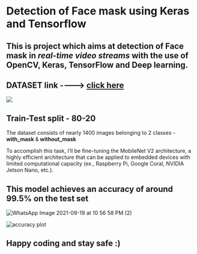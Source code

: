 <h1>Detection of Face mask using Keras and Tensorflow</h1>
   
<h2>This is project which aims at detection of Face mask in <b><i>real-time video streams</i></b> with the use of OpenCV, Keras, TensorFlow and Deep learning.</h2>
<h2>DATASET link ----> <a href = "https://github.com/chandrikadeb7/Face-Mask-Detection/tree/master/dataset">click here</a></h2>
<img src = "https://dmtyylqvwgyxw.cloudfront.net/instances/132/uploads/images/photo/image/62929/transformed_166a1460-c977-4ef3-b0a7-c836f882955c.?v=1591768581.jpeg">
<h2>Train-Test split - 80-20</h2>

The dataset consists of nearly 1400 images belonging to 2 classes - <b>with_mask</b> &<b> without_mask</b>

To accomplish this task, I’ll be fine-tuning the MobileNet V2 architecture, a highly efficient architecture that can be applied to embedded devices with limited computational capacity (ex., Raspberry Pi, Google Coral, NVIDIA Jetson Nano, etc.).

<h2> This model achieves an accuracy of around 99.5% on the test set </h2>

![WhatsApp Image 2021-09-19 at 10 56 58 PM (2)](https://user-images.githubusercontent.com/90503792/133937089-c89e44e4-78f3-4f7e-ab49-302e76c8bf21.jpeg)

![accuracy plot](https://user-images.githubusercontent.com/90503792/133937142-c48320fd-6fce-4ceb-b643-7a4a1319b1a2.png)

<h2>Happy coding and stay safe :)</h2>
